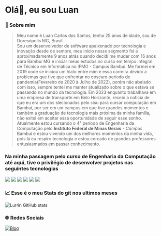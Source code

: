 # Olá👋, eu sou Luan 

### 🚩 Sobre mim

> Meu nome é Luan Carlos dos Santos, tenho 25 anos de idade, sou de Doresópolis MG, Brasil.<br> Sou um desenvolvedor de software apaixonado por tecnologia e inovação desde de sempre, meu início nesse segmento foi a aproximadamente 9 anos atrás quando decidi me mudar com 16 anos para Bambuí MG e iniciar meus estudos no curso em tempo integral de Técnico em Informática no IFMG - Campus Bambuí. Me formei em 2019 onde se iniciou um hiato entre mim e essa carreira devido a problemas que tive que enfrentar no obscuro período de pandemia(Fevereiro de 2020 à Julho de 2022), porém não abalado com isso, sempre tentei me manter atualizado sobre o que estava se passando no mundo da tecnologia. Em 2023 enquanto trabalhava em uma empresa de transporte em Belo Horizonte, recebi a notícia de que eu era um dos slecionados pelo sisu para cursar computação em Bambuí, por ser em um campus em que tive grandes momentos e também a graduação de tecnologia mais próxima da minha família, não exitei em aceitar essa oportunidade de seguir esse sonho. Atualmente estou cursando o 4° período de Engenharia da Computação pelo **Instituto Federal de Minas Gerais** - *Campus* Bambuí e estou vivendo um dos melhores momentos da minha vida, pois lá eu respiro tecnologia e estou cercado de grandes professores entusiasmados em passar conhecimento.

### Na minha passagem pelo curso de **Engenharia da Computação** até aqui, tive o privilégio de desenvolver projetos nas seguintes tecnologias
<div style="display: inline_block;">
    <img src="https://img.shields.io/badge/Python-3776AB?style=for-the-badge&logo=python&logoColor=white ">
    <img src="https://img.shields.io/badge/HTML5-E34F26?style=for-the-badge&logo=html5&logoColor=white">
    <img src="https://img.shields.io/badge/Django-092E20?style=for-the-badge&logo=django&logoColor=white">
    <img src="https://img.shields.io/badge/C%2B%2B-00599C?style=for-the-badge&logo=c%2B%2B&logoColor=white">
    <img src="https://img.shields.io/badge/Node.js-43853D?style=for-the-badge&logo=node.js&logoColor=white">
    <img src="https://img.shields.io/badge/PHP-777BB4?style=for-the-badge&logo=php&logoColor=white">
</div>

### 📈 Esse é o meu Stats do git nos ultimos meses 

![Lur4n GitHub stats](https://github-readme-stats.vercel.app/api?username=Lur4n&show_icons=true&theme=dracula)

### 🌐 Redes Sociais

[![Blog](https://img.shields.io/badge/Instagram-E4405F?style=for-the-badge&logo=instagram&logoColor=white)](https://www.instagram.com/_lur4n/)
